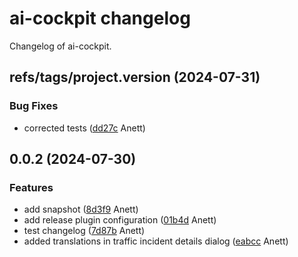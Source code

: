# ai-cockpit changelog

Changelog of ai-cockpit.

## refs/tags/project.version (2024-07-31)

### Bug Fixes

-  corrected tests ([dd27c](https://github.com/starwit/ai-cockpit/commit/dd27c6b5e7f678c) Anett)  

## 0.0.2 (2024-07-30)

### Features

-  add snapshot ([8d3f9](https://github.com/starwit/ai-cockpit/commit/8d3f9eb5b212804) Anett)  
-  add release plugin configuration ([01b4d](https://github.com/starwit/ai-cockpit/commit/01b4d13ca26cebc) Anett)  
-  test changelog ([7d87b](https://github.com/starwit/ai-cockpit/commit/7d87bdd84796f67) Anett)  
-  added translations in traffic incident details dialog ([eabcc](https://github.com/starwit/ai-cockpit/commit/eabcc344d0441a1) Anett)  

